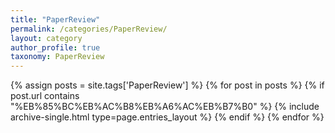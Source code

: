 ```yaml
---
title: "PaperReview"
permalink: /categories/PaperReview/
layout: category
author_profile: true
taxonomy: PaperReview
---
```


{% assign posts = site.tags['PaperReview'] %}
{% for post in posts %} 
    {% if post.url contains "%EB%85%BC%EB%AC%B8%EB%A6%AC%EB%B7%B0" %}
        {% include archive-single.html type=page.entries_layout %}
    {% endif %}
{% endfor %}